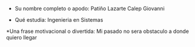 * Su nombre completo o apodo: Patiño Lazarte Calep Giovanni
  
* Qué estudia: Ingenieria en Sistemas
  
*Una frase motivacional o divertida: Mi pasado no sera obstaculo a donde quiero llegar
